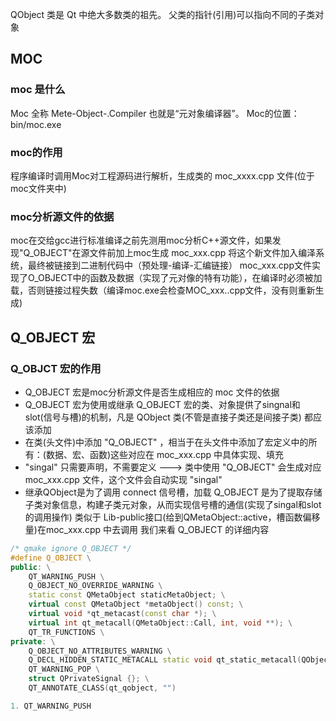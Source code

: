 QObject 类是 Qt 中绝大多数类的祖先。
父类的指针(引用)可以指向不同的子类对象


## MOC
### moc 是什么

Moc 全称 Mete-Object-.Compiler 也就是“元对象编译器”。
Moc的位置：bin/moc.exe

### moc的作用

程序编译时调用Moc对工程源码进行解析，生成类的 moc_xxxx.cpp 文件(位于moc文件夹中)

### moc分析源文件的依据

moc在交给gcc进行标准编译之前先测用moc分析C++源文件，如果发现"Q_OBJECT"在源文件前加上moc生成 moc_xxx.cpp 将这个新文件加入编泽系统，最终被链接到二进制代码中（预处理-编译-汇编链接）
moc_xxx.cpp文件实现了O_OBJECT中的函数及数据（实现了元对像的特有功能），在编译时必须被加载，否则链接过程失数（编译moc.exe会检查MOC_xxx..cpp文件，没有则重新生成)


## Q_OBJECT 宏
###  Q_OBJCT 宏的作用
- Q_OBJECT 宏是moc分析源文件是否生成相应的 moc 文件的依据
- Q_OBJECT 宏为使用或继承 Q_OBJECT 宏的类、对象提供了singnal和slot(信号与槽)的机制，凡是 QObject 类(不管是直接子类还是间接子类) 都应该添加
- 在类(头文件)中添加 "Q_OBJECT" ，相当于在头文件中添加了宏定义中的所有：(数据、宏、函数)这些对应在 moc_xxx.cpp 中具体实现、填充
-  "singal" 只需要声明，不需要定义 ---> 类中使用 "Q_OBJECT" 会生成对应 moc_xxx.cpp 文件，这个文件会自动实现 "singal"
- 继承QObject是为了调用 connect 信号槽，加载 Q_OBJECT 是为了提取存储子类对象信息，构建子类元对象，从而实现信号槽的通信(实现了singal和slot的调用操作) 类似于 Lib-public接口(给到QMetaObject::active，槽函数偏移量)在moc_xxx.cpp 中去调用
我们来看 Q_OBJECT 的详细内容
```cpp
/* qmake ignore Q_OBJECT */
#define Q_OBJECT \
public: \
    QT_WARNING_PUSH \
    Q_OBJECT_NO_OVERRIDE_WARNING \
    static const QMetaObject staticMetaObject; \
    virtual const QMetaObject *metaObject() const; \
    virtual void *qt_metacast(const char *); \
    virtual int qt_metacall(QMetaObject::Call, int, void **); \
    QT_TR_FUNCTIONS \
private: \
    Q_OBJECT_NO_ATTRIBUTES_WARNING \
    Q_DECL_HIDDEN_STATIC_METACALL static void qt_static_metacall(QObject *, QMetaObject::Call, int, void **); \
    QT_WARNING_POP \
    struct QPrivateSignal {}; \
    QT_ANNOTATE_CLASS(qt_qobject, "")

```


```c++
1. QT_WARNING_PUSH 
```